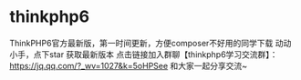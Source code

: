 # thinkphp6
ThinkPHP6官方最新版，第一时间更新，方便composer不好用的同学下载
动动小手，点下star 获取最新版本
 点击链接加入群聊【thinkphp6学习交流群】：https://jq.qq.com/?_wv=1027&k=5oHPSee  和大家一起分享交流~
